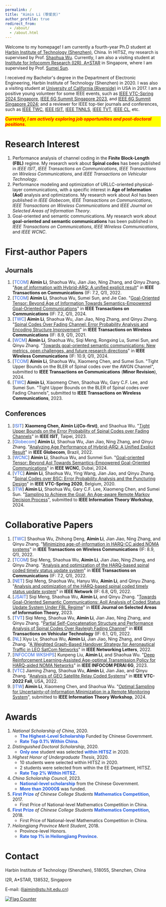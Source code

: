 ```yaml
---
permalink: /
title: "Aimin Li (黎爱民)"
author_profile: true
redirect_from: 
  - /about/
  - /about.html
---
```


Welcome to my homepage! I am currently a fourth-year Ph.D student at [Harbin Institute of Technology (Shenzhen)](https://www.hitsz.edu.cn/index.html), China. In HITSZ, my research is supervised by Prof. [Shaohua Wu](https://faculty.hitsz.edu.cn/wushaohua). Currently, I am also a visiting student at [Institute for Infocomm Research (I2R), A\*STAR](https://www.a-star.edu.sg/i2r) in Singapore, where I am supervised by Prof. [Sumei Sun](https://www.a-star.edu.sg/i2r/about-i2r/i2r-management/sun-sumei). 

I received my Bachelor's degree in the Department of Electronic Engineering, Harbin Institute of Technology (Shenzhen) in 2020. I was also a visiting student at [University of California (Riverside)](https://www.ucr.edu) in USA in 2017. I am a positive young volunteer for some IEEE events, such as [IEEE VTC-Spring 2024 Singapore](https://events.vtsociety.org/vtc2024-spring/), [IEEE 6G Summit Singapore 2023](https://sg6gws2023.ieee-sg6gws.org/), and [IEEE 6G Summit Singapore 2024](https://sg6gws2024.ieee-sg6gws.org/); and a reviewer for IEEE top-tier journals and conferences, such as [IEEE TWC](https://ieeexplore.ieee.org/xpl/RecentIssue.jsp?punumber=7693), [IEEE ISIT](https://ieeexplore.ieee.org/xpl/conhome/1000369/all-proceedings), [IEEE TNNLS](https://ieeexplore.ieee.org/xpl/RecentIssue.jsp?punumber=5962385), [IEEE TVT](https://ieeexplore.ieee.org/xpl/RecentIssue.jsp?punumber=25), [IEEE CL](https://ieeexplore.ieee.org/xpl/RecentIssue.jsp?punumber=4234), etc.

<p style="background-color: yellow; color: red; font-style: italic; font-weight: bold;">
Currently, I am actively exploring job opportunities and post-doctoral positions.
</p>


Research Interest
======
1. Performance analysis of channel coding in the **Finite Block-Length (FBL)** regime. My research work about **Spinal codes** has been published in *IEEE ISIT*, *IEEE Transactions on Communications*, *IEEE Transactions on Wireless Communications*, and *IEEE Transactions on Vehicular Technology*.
2. Performance modeling and optimization of URLLC-oriented physical-layer communications, with a specific interest in **Age of Information (AoI)** analysis and optimizations. My research work about AoI has been published in *IEEE Globecom*, *IEEE Transactions on Communications*, *IEEE Transactions on Wireless Communications* and *IEEE Journal on Selected Areas of Information Theory*.
3. Goal-oriented and semantic communications. My research work about **goal-oriented and semantic communications** has been published in *IEEE Transactions on Communications*, *IEEE Wireless Communications*, and *IEEE WCNC*.

First-author Papers
=====
## Journals
1. [<font color="#245bdb">TCOM</font>] **Aimin Li**, Shaohua Wu, Jian Jiao, Ning Zhang, and Qinyu Zhang. "[Age of information with Hybrid-ARQ: A unified explicit result](https://ieeexplore.ieee.org/abstract/document/9931172/)" in **IEEE Transactions on Communications** (IF: 7.2, Q1), 2022.
2. [<font color="#245bdb">TCOM</font>] **Aimin Li**, Shaohua Wu, Sumei Sun, and Jie Cao. "[Goal-Oriented Tensor: Beyond Age of Information Towards Semantics-Empowered Goal-Oriented Communications](https://ieeexplore.ieee.org/abstract/document/10562359)" in **IEEE Transactions on Communications** (IF: 7.2, Q1), 2024.
3. [<font color="#245bdb">TWC</font>] **Aimin Li**, Shaohua Wu, Jian Jiao, Ning Zhang, and Qinyu Zhang. "[Spinal Codes Over Fading Channel: Error Probability Analysis and Encoding Structure Improvement](https://ieeexplore.ieee.org/abstract/document/9468924)" in **IEEE Transactions on Wireless Communications** (IF: 8.9, Q1), 2021.
4. [<font color="#245bdb">WCM</font>] **Aimin Li**, Shaohua Wu, Siqi Meng, Rongxing Lu, Sumei Sun, and Qinyu Zhang. "[Towards goal-oriented semantic communications: New metrics, open challenges, and future research directions](https://ieeexplore.ieee.org/abstract/document/9468924)" in **IEEE Wireless Communications** (IF: 10.9, Q1), 2024.
5. [<font color="#245bdb">TCOM</font>] **Aimin Li**, Shaohua Wu, Xiaomeng Chen, and Sumei Sun. "Tight Upper Bounds on the BLER of Spinal codes over the AWGN Channel", submitted to **IEEE Transactions on Communications** (**Minor Revision**), 2024.
6. [<font color="#245bdb">TWC</font>] **Aimin Li**, Xiaomeng Chen, Shaohua Wu, Gary C.F. Lee, and Sumei Sun. "Tight Upper Bounds on the BLER of Spinal codes over Fading Channels", submitted to **IEEE Transactions on Wireless Communications**, 2023.

## Conferences
1. [<font color="#245bdb">ISIT</font>] **Xiaomeng Chen, Aimin Li(Co-first)**, and Shaohua Wu. "[Tight Upper Bounds on the Error Probability of Spinal Codes over Fading Channels](https://ieeexplore.ieee.org/abstract/document/10206448)" in **IEEE ISIT**, Taipei, 2023.
2. [<font color="#245bdb">Globecom</font>] **Aimin Li**, Shaohua Wu, Jian Jiao, Ning Zhang, and Qinyu Zhang. "[Analyzing Age Performance of Hybrid-ARQ: A Unified Explicit Result](https://ieeexplore.ieee.org/abstract/document/10001126)" in **IEEE Globecom**, Brazil, 2022.
3. [<font color="#245bdb">WCNC</font>] **Aimin Li**, Shaohua Wu, and Sunmei Sun. "[Goal-oriented Tensor: Beyond AoI Towards Semantics-Empowered Goal-Oriented Communications](https://arxiv.org/pdf/2305.04083)" in **IEEE WCNC**, Dubai, 2024.
4. [<font color="#245bdb">VTC</font>] **Aimin Li**, Shaohua Wu, Ying Wang, Jian Jiao, and Qinyu Zhang. "[Spinal Codes over BSC: Error Probability Analysis and the Puncturing Design](https://ieeexplore.ieee.org/abstract/document/9128415)" in **IEEE VTC-Spring 2020**, Belgium, 2020.
5. [<font color="#245bdb">ITW</font>] **Aimin Li**, Shaohua Wu, Gary C.F. Lee,  Xiaomeng Chen, and Sumei Sun. "[Sampling to Achieve the Goal: An Age-aware Remote Markov Decision Process](https://arxiv.org/pdf/2405.02042)", submitted to **IEEE Information Theory Workshop**, 2024.


Collaborative Papers
=====
1. [<font color="#245bdb">TWC</font>] Shaohua Wu, Zhihong Deng, **Aimin Li**, Jian Jiao, Ning Zhang, and Qinyu Zhang. "[Minimizing age-of-information in HARQ-CC aided NOMA systems](https://ieeexplore.ieee.org/abstract/document/9875026)" in **IEEE Transactions on Wireless Communications** (IF: 8.9, Q1), 2022.
2. [<font color="#245bdb">TCOM</font>] Siqi Meng, Shaohua Wu, **Aimin Li**, Jian Jiao, Ning Zhang, and Qinyu Zhang. "[Analysis and optimization of the HARQ-based spinal coded timely status update system](https://ieeexplore.ieee.org/abstract/document/9854876)"  in **IEEE Transactions on Communications** (IF: 7.2, Q1), 2022.
3. [<font color="#245bdb">NET</font>] Siqi Meng, Shaohua Wu, Hanyu Wu, **Aimin Li**, and Qinyu Zhang. "[Analysis and optimization of the HARQ-based spinal coded timely status update system](https://ieeexplore.ieee.org/abstract/document/9854876)"  in **IEEE Network** (IF: 6.8, Q1), 2022.
4. [<font color="#245bdb">JSAIT</font>] Siqi Meng, Shaohua Wu, **Aimin Li**, and Qinyu Zhang. "[Towards Goal-Oriented Semantic Communications: AoII Analysis of Coded Status Update System Under FBL Regime](https://ieeexplore.ieee.org/abstract/document/9854876)"  in **IEEE Journal on Selected Areas of Information Theory**, 2023.
5. [<font color="#245bdb">TVT</font>] Siqi Meng, Shaohua Wu, **Aimin Li**, Jian Jiao, Ning Zhang, and Qinyu Zhang. "[Partial Self-Concatenation Structure and Performance Analysis of Spinal Codes Over Rayleigh Fading Channel](https://ieeexplore.ieee.org/abstract/document/9741327)" in **IEEE Transactions on Vehicular Technology** (IF: 6.1, Q1), 2022.
6. [<font color="#245bdb">NL</font>] Xiyu Lv, Shaohua Wu, **Aimin Li**, Jian Jiao, Ning Zhang, and Qinyu Zhang. "[A Weighted Graph-Based Handover Strategy for Aeronautical Traffic in LEO SatCom Networks](https://ieeexplore.ieee.org/document/9787786)" in **IEEE Networking Letters**, 2022.
7. [<font color="#245bdb">INFOCOM WKSHPS</font>] Kunpeng Liu, **Aimin Li**, and Shaohua Wu. "[Deep Reinforcement Learning-Assisted Age-optimal Transmission Policy for HARQ-aided NOMA Networks](https://ieeexplore.ieee.org/abstract/document/10225923)" in **IEEE INFOCOM PERAI 6G**, 2023.
8. [<font color="#245bdb">VTC</font>] Jiaming Zhang, Shaohua Wu, **Aimin Li**, Jian Jiao, and Qinyu Zhang. "[Analysis of GEO Satellite Relay Coded Systems](https://ieeexplore.ieee.org/abstract/document/10012755)" in **IEEE VTC-2022 Fall**, USA, 2022.
9. [<font color="#245bdb">ITW</font>] **Aimin Li**, Xiaomeng Chen, and Shaohua Wu. "[Optimal Sampling for Uncertainty-of-Information Minimization in a Remote Monitoring System](https://arxiv.org/pdf/2405.02924)", submitted to **IEEE Information Theory Workshop**, 2024.

Awards
=====
1. *National Scholarship of China*, 2020.
   - **<font color="#245bdb">The Highest-Level Scholarship</font>** Funded by Chinese Government.
   - **<font color="#245bdb">Rate Top 0.1% Within China.</font>**
2. *Distinguished Doctoral Scholarship*, 2020.
   - **<font color="#245bdb">Only one</font>** student was selected **<font color="#245bdb">within HITSZ</font>** in 2020.
3. *Highest Honor of Undergraduate Thesis*, 2020.
   - 10 students were selected within HITSZ in 2020.
   - 2 students were selected from within the EE Department, HITSZ.
   - **<font color="#245bdb">Rate Top 2% Within HITSZ.</font>**
4. *China Scholarship Council*, 2023.
   - **<font color="#245bdb">National-level scholarship</font>** from the Chinese Government.
   - **<font color="#245bdb">More than 20000$</font>** was funded.
5. **<font color="#245bdb">First Prize</font>** *of Chinese College Students* **<font color="#245bdb">Mathematics Competition</font>**, 2017.
   - First Price of National-level Mathematics Competition in China.
6. **<font color="#245bdb">First Prize</font>** *of Chinese College Students* **<font color="#245bdb">Mathematics Competition</font>**, 2018.
   - First Price of National-level Mathematics Competition in China.
7. *Heilongjiang Province Merit Student*, 2018.
   - Province-level Honors.
   - **<font color="#245bdb">Rate top 1% in Heilongjiang Province</font>**.
   
Contact
======
Harbin Institute of Technology (Shenzhen), 518055, Shenzhen, China

I2R, A*STAR, 138532, Singapore

E-mail: ([liaimin@stu.hit.edu.cn](mailto:liaimin@stu.hit.edu.cn))

<a href="https://info.flagcounter.com/8krs"><img src="https://s01.flagcounter.com/countxl/8krs/bg_FFFFFF/txt_000000/border_CCCCCC/columns_3/maxflags_15/viewers_0/labels_1/pageviews_1/flags_0/percent_0/" alt="Flag Counter" border="0"></a>




